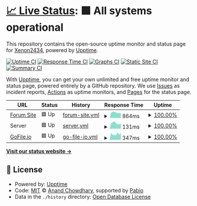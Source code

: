 # [📈 Live Status](https://Xenon2434.github.io/Upptime): <!--live status--> **🟩 All systems operational**

This repository contains the open-source uptime monitor and status page for [Xenon2434](https://Xenon2434.github.io/Upptime), powered by [Upptime](https://github.com/upptime/upptime).

[![Uptime CI](https://github.com/Xenon2434/Upptime/workflows/Uptime%20CI/badge.svg)](https://github.com/Xenon2434/Upptime/actions?query=workflow%3A%22Uptime+CI%22)
[![Response Time CI](https://github.com/Xenon2434/Upptime/workflows/Response%20Time%20CI/badge.svg)](https://github.com/Xenon2434/Upptime/actions?query=workflow%3A%22Response+Time+CI%22)
[![Graphs CI](https://github.com/Xenon2434/Upptime/workflows/Graphs%20CI/badge.svg)](https://github.com/Xenon2434/Upptime/actions?query=workflow%3A%22Graphs+CI%22)
[![Static Site CI](https://github.com/Xenon2434/Upptime/workflows/Static%20Site%20CI/badge.svg)](https://github.com/Xenon2434/Upptime/actions?query=workflow%3A%22Static+Site+CI%22)
[![Summary CI](https://github.com/Xenon2434/Upptime/workflows/Summary%20CI/badge.svg)](https://github.com/Xenon2434/Upptime/actions?query=workflow%3A%22Summary+CI%22)

With [Upptime](https://upptime.js.org), you can get your own unlimited and free uptime monitor and status page, powered entirely by a GitHub repository. We use [Issues](https://github.com/Xenon2434/Upptime/issues) as incident reports, [Actions](https://github.com/Xenon2434/Upptime/actions) as uptime monitors, and [Pages](https://Xenon2434.github.io/Upptime) for the status page.

<!--start: status pages-->
<!-- This summary is generated by Upptime (https://github.com/upptime/upptime) -->
<!-- Do not edit this manually, your changes will be overwritten -->
<!-- prettier-ignore -->
| URL | Status | History | Response Time | Uptime |
| --- | ------ | ------- | ------------- | ------ |
| <img alt="" src="https://icons.duckduckgo.com/ip3/spankingforum.su.ico" height="13"> [Forum Site](https://spankingforum.su) | 🟩 Up | [forum-site.yml](https://github.com/Xenon2434/Upptime/commits/HEAD/history/forum-site.yml) | <details><summary><img alt="Response time graph" src="./graphs/forum-site/response-time-week.png" height="20"> 864ms</summary><br><a href="https://status.spankingforum.su/history/forum-site"><img alt="Response time 1695" src="https://img.shields.io/endpoint?url=https%3A%2F%2Fraw.githubusercontent.com%2FXenon2434%2FUpptime%2FHEAD%2Fapi%2Fforum-site%2Fresponse-time.json"></a><br><a href="https://status.spankingforum.su/history/forum-site"><img alt="24-hour response time 786" src="https://img.shields.io/endpoint?url=https%3A%2F%2Fraw.githubusercontent.com%2FXenon2434%2FUpptime%2FHEAD%2Fapi%2Fforum-site%2Fresponse-time-day.json"></a><br><a href="https://status.spankingforum.su/history/forum-site"><img alt="7-day response time 864" src="https://img.shields.io/endpoint?url=https%3A%2F%2Fraw.githubusercontent.com%2FXenon2434%2FUpptime%2FHEAD%2Fapi%2Fforum-site%2Fresponse-time-week.json"></a><br><a href="https://status.spankingforum.su/history/forum-site"><img alt="30-day response time 1695" src="https://img.shields.io/endpoint?url=https%3A%2F%2Fraw.githubusercontent.com%2FXenon2434%2FUpptime%2FHEAD%2Fapi%2Fforum-site%2Fresponse-time-month.json"></a><br><a href="https://status.spankingforum.su/history/forum-site"><img alt="1-year response time 1695" src="https://img.shields.io/endpoint?url=https%3A%2F%2Fraw.githubusercontent.com%2FXenon2434%2FUpptime%2FHEAD%2Fapi%2Fforum-site%2Fresponse-time-year.json"></a></details> | <details><summary><a href="https://status.spankingforum.su/history/forum-site">100.00%</a></summary><a href="https://status.spankingforum.su/history/forum-site"><img alt="All-time uptime 98.24%" src="https://img.shields.io/endpoint?url=https%3A%2F%2Fraw.githubusercontent.com%2FXenon2434%2FUpptime%2FHEAD%2Fapi%2Fforum-site%2Fuptime.json"></a><br><a href="https://status.spankingforum.su/history/forum-site"><img alt="24-hour uptime 100.00%" src="https://img.shields.io/endpoint?url=https%3A%2F%2Fraw.githubusercontent.com%2FXenon2434%2FUpptime%2FHEAD%2Fapi%2Fforum-site%2Fuptime-day.json"></a><br><a href="https://status.spankingforum.su/history/forum-site"><img alt="7-day uptime 100.00%" src="https://img.shields.io/endpoint?url=https%3A%2F%2Fraw.githubusercontent.com%2FXenon2434%2FUpptime%2FHEAD%2Fapi%2Fforum-site%2Fuptime-week.json"></a><br><a href="https://status.spankingforum.su/history/forum-site"><img alt="30-day uptime 98.24%" src="https://img.shields.io/endpoint?url=https%3A%2F%2Fraw.githubusercontent.com%2FXenon2434%2FUpptime%2FHEAD%2Fapi%2Fforum-site%2Fuptime-month.json"></a><br><a href="https://status.spankingforum.su/history/forum-site"><img alt="1-year uptime 98.24%" src="https://img.shields.io/endpoint?url=https%3A%2F%2Fraw.githubusercontent.com%2FXenon2434%2FUpptime%2FHEAD%2Fapi%2Fforum-site%2Fuptime-year.json"></a></details>
| <img alt="" src="https://cdn-icons-png.flaticon.com/512/188/188109.png" height="13"> Server | 🟩 Up | [server.yml](https://github.com/Xenon2434/Upptime/commits/HEAD/history/server.yml) | <details><summary><img alt="Response time graph" src="./graphs/server/response-time-week.png" height="20"> 131ms</summary><br><a href="https://status.spankingforum.su/history/server"><img alt="Response time 129" src="https://img.shields.io/endpoint?url=https%3A%2F%2Fraw.githubusercontent.com%2FXenon2434%2FUpptime%2FHEAD%2Fapi%2Fserver%2Fresponse-time.json"></a><br><a href="https://status.spankingforum.su/history/server"><img alt="24-hour response time 110" src="https://img.shields.io/endpoint?url=https%3A%2F%2Fraw.githubusercontent.com%2FXenon2434%2FUpptime%2FHEAD%2Fapi%2Fserver%2Fresponse-time-day.json"></a><br><a href="https://status.spankingforum.su/history/server"><img alt="7-day response time 131" src="https://img.shields.io/endpoint?url=https%3A%2F%2Fraw.githubusercontent.com%2FXenon2434%2FUpptime%2FHEAD%2Fapi%2Fserver%2Fresponse-time-week.json"></a><br><a href="https://status.spankingforum.su/history/server"><img alt="30-day response time 129" src="https://img.shields.io/endpoint?url=https%3A%2F%2Fraw.githubusercontent.com%2FXenon2434%2FUpptime%2FHEAD%2Fapi%2Fserver%2Fresponse-time-month.json"></a><br><a href="https://status.spankingforum.su/history/server"><img alt="1-year response time 129" src="https://img.shields.io/endpoint?url=https%3A%2F%2Fraw.githubusercontent.com%2FXenon2434%2FUpptime%2FHEAD%2Fapi%2Fserver%2Fresponse-time-year.json"></a></details> | <details><summary><a href="https://status.spankingforum.su/history/server">100.00%</a></summary><a href="https://status.spankingforum.su/history/server"><img alt="All-time uptime 98.25%" src="https://img.shields.io/endpoint?url=https%3A%2F%2Fraw.githubusercontent.com%2FXenon2434%2FUpptime%2FHEAD%2Fapi%2Fserver%2Fuptime.json"></a><br><a href="https://status.spankingforum.su/history/server"><img alt="24-hour uptime 100.00%" src="https://img.shields.io/endpoint?url=https%3A%2F%2Fraw.githubusercontent.com%2FXenon2434%2FUpptime%2FHEAD%2Fapi%2Fserver%2Fuptime-day.json"></a><br><a href="https://status.spankingforum.su/history/server"><img alt="7-day uptime 100.00%" src="https://img.shields.io/endpoint?url=https%3A%2F%2Fraw.githubusercontent.com%2FXenon2434%2FUpptime%2FHEAD%2Fapi%2Fserver%2Fuptime-week.json"></a><br><a href="https://status.spankingforum.su/history/server"><img alt="30-day uptime 98.25%" src="https://img.shields.io/endpoint?url=https%3A%2F%2Fraw.githubusercontent.com%2FXenon2434%2FUpptime%2FHEAD%2Fapi%2Fserver%2Fuptime-month.json"></a><br><a href="https://status.spankingforum.su/history/server"><img alt="1-year uptime 98.25%" src="https://img.shields.io/endpoint?url=https%3A%2F%2Fraw.githubusercontent.com%2FXenon2434%2FUpptime%2FHEAD%2Fapi%2Fserver%2Fuptime-year.json"></a></details>
| <img alt="" src="https://icons.duckduckgo.com/ip3/gofile.io.ico" height="13"> [GoFile.io](https://gofile.io) | 🟩 Up | [go-file-io.yml](https://github.com/Xenon2434/Upptime/commits/HEAD/history/go-file-io.yml) | <details><summary><img alt="Response time graph" src="./graphs/go-file-io/response-time-week.png" height="20"> 347ms</summary><br><a href="https://status.spankingforum.su/history/go-file-io"><img alt="Response time 349" src="https://img.shields.io/endpoint?url=https%3A%2F%2Fraw.githubusercontent.com%2FXenon2434%2FUpptime%2FHEAD%2Fapi%2Fgo-file-io%2Fresponse-time.json"></a><br><a href="https://status.spankingforum.su/history/go-file-io"><img alt="24-hour response time 430" src="https://img.shields.io/endpoint?url=https%3A%2F%2Fraw.githubusercontent.com%2FXenon2434%2FUpptime%2FHEAD%2Fapi%2Fgo-file-io%2Fresponse-time-day.json"></a><br><a href="https://status.spankingforum.su/history/go-file-io"><img alt="7-day response time 347" src="https://img.shields.io/endpoint?url=https%3A%2F%2Fraw.githubusercontent.com%2FXenon2434%2FUpptime%2FHEAD%2Fapi%2Fgo-file-io%2Fresponse-time-week.json"></a><br><a href="https://status.spankingforum.su/history/go-file-io"><img alt="30-day response time 349" src="https://img.shields.io/endpoint?url=https%3A%2F%2Fraw.githubusercontent.com%2FXenon2434%2FUpptime%2FHEAD%2Fapi%2Fgo-file-io%2Fresponse-time-month.json"></a><br><a href="https://status.spankingforum.su/history/go-file-io"><img alt="1-year response time 349" src="https://img.shields.io/endpoint?url=https%3A%2F%2Fraw.githubusercontent.com%2FXenon2434%2FUpptime%2FHEAD%2Fapi%2Fgo-file-io%2Fresponse-time-year.json"></a></details> | <details><summary><a href="https://status.spankingforum.su/history/go-file-io">100.00%</a></summary><a href="https://status.spankingforum.su/history/go-file-io"><img alt="All-time uptime 100.00%" src="https://img.shields.io/endpoint?url=https%3A%2F%2Fraw.githubusercontent.com%2FXenon2434%2FUpptime%2FHEAD%2Fapi%2Fgo-file-io%2Fuptime.json"></a><br><a href="https://status.spankingforum.su/history/go-file-io"><img alt="24-hour uptime 100.00%" src="https://img.shields.io/endpoint?url=https%3A%2F%2Fraw.githubusercontent.com%2FXenon2434%2FUpptime%2FHEAD%2Fapi%2Fgo-file-io%2Fuptime-day.json"></a><br><a href="https://status.spankingforum.su/history/go-file-io"><img alt="7-day uptime 100.00%" src="https://img.shields.io/endpoint?url=https%3A%2F%2Fraw.githubusercontent.com%2FXenon2434%2FUpptime%2FHEAD%2Fapi%2Fgo-file-io%2Fuptime-week.json"></a><br><a href="https://status.spankingforum.su/history/go-file-io"><img alt="30-day uptime 100.00%" src="https://img.shields.io/endpoint?url=https%3A%2F%2Fraw.githubusercontent.com%2FXenon2434%2FUpptime%2FHEAD%2Fapi%2Fgo-file-io%2Fuptime-month.json"></a><br><a href="https://status.spankingforum.su/history/go-file-io"><img alt="1-year uptime 100.00%" src="https://img.shields.io/endpoint?url=https%3A%2F%2Fraw.githubusercontent.com%2FXenon2434%2FUpptime%2FHEAD%2Fapi%2Fgo-file-io%2Fuptime-year.json"></a></details>

<!--end: status pages-->

[**Visit our status website →**](https://Xenon2434.github.io/Upptime)

## 📄 License

- Powered by: [Upptime](https://github.com/upptime/upptime)
- Code: [MIT](./LICENSE) © [Anand Chowdhary](https://anandchowdhary.com), supported by [Pabio](https://pabio.com)
- Data in the `./history` directory: [Open Database License](https://opendatacommons.org/licenses/odbl/1-0/)
